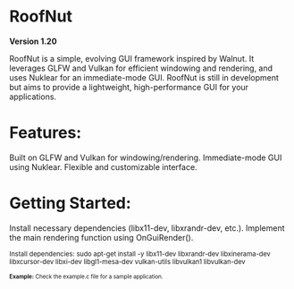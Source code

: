 # RoofNut

**Version 1.20**

RoofNut is a simple, evolving GUI framework inspired by Walnut. It leverages GLFW and Vulkan for efficient windowing and rendering, and uses Nuklear for an immediate-mode GUI. RoofNut is still in development but aims to provide a lightweight, high-performance GUI for your applications.

# Features:
Built on GLFW and Vulkan for windowing/rendering.
Immediate-mode GUI using Nuklear.
Flexible and customizable interface.

# Getting Started:
Install necessary dependencies (libx11-dev, libxrandr-dev, etc.).
Implement the main rendering function using OnGuiRender().

<small>Install dependencies: sudo apt-get install -y libx11-dev libxrandr-dev libxinerama-dev libxcursor-dev libxi-dev libgl1-mesa-dev vulkan-utils libvulkan1 libvulkan-dev <small>

**Example:**
Check the example.c file for a sample application.
